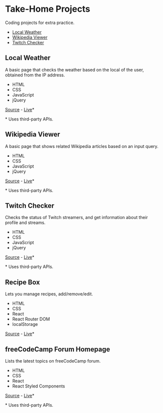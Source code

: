 # Take-Home Projects

Coding projects for extra practice.

- [Local Weather](#local-weather)
- [Wikipedia Viewer](#wikipedia-viewer)
- [Twitch Checker](#twitch-checker)

## Local Weather

A basic page that checks the weather based on the local of the user, obtained from the IP address.

- HTML
- CSS
- JavaScript
- jQuery

[Source](local-weather) - [Live](https://jjnilton.github.io/freecodecamp-projects/code-interview-prep/take-home-projects/local-weather/dist)*


\* Uses third-party APIs.

## Wikipedia Viewer

A basic page that shows related Wikipedia articles based on an input query.

- HTML
- CSS
- JavaScript
- jQuery

[Source](wikipedia-viewer) - [Live](https://jjnilton.github.io/freecodecamp-projects/code-interview-prep/take-home-projects/wikipedia-viewer/dist)*

\* Uses third-party APIs.

## Twitch Checker

Checks the status of Twitch streamers, and get information about their profile and streams.

- HTML
- CSS
- JavaScript
- jQuery

[Source](twitch-checker) - [Live](https://jjnilton.github.io/freecodecamp-projects/code-interview-prep/take-home-projects/twitch-checker/dist)*

\* Uses third-party APIs.

## Recipe Box

Lets you manage recipes, add/remove/edit.

- HTML
- CSS
- React
- React Router DOM
- localStorage

[Source](recipe-box) - [Live](https://jjnilton.github.io/freecodecamp-projects/code-interview-prep/take-home-projects/recipe-box/build)*

## freeCodeCamp Forum Homepage

Lists the latest topics on freeCodeCamp forum.

- HTML
- CSS
- React
- React Styled Components

[Source](freecodecamp-forum-homepage) - [Live](https://jjnilton.github.io/freecodecamp-projects/code-interview-prep/take-home-projects/freecodecamp-forum-homepage/dist)*

\* Uses third-party APIs.
